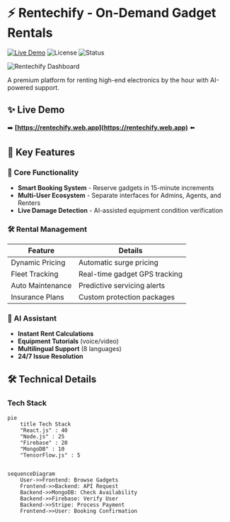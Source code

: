 # ⚡ Rentechify - On-Demand Gadget Rentals

[![Live Demo](https://img.shields.io/badge/LIVE-DEMO-brightgreen?style=for-the-badge)](https://rentechify.web.app)
![License](https://img.shields.io/badge/License-MIT-blue?style=for-the-badge)
![Status](https://img.shields.io/badge/Status-LIVE-success?style=for-the-badge)

![Rentechify Dashboard](/public/rentechify-showcase.png)

A premium platform for renting high-end electronics by the hour with AI-powered support.

## ✨ Live Demo

➡️ **[https://rentechify.web.app](https://rentechify.web.app)** ⬅️

## 🌟 Key Features

### 🎯 Core Functionality
- **Smart Booking System** - Reserve gadgets in 15-minute increments
- **Multi-User Ecosystem** - Separate interfaces for Admins, Agents, and Renters
- **Live Damage Detection** - AI-assisted equipment condition verification

### 🛠️ Rental Management
| Feature          | Details                          |
|------------------|----------------------------------|
| Dynamic Pricing  | Automatic surge pricing          |
| Fleet Tracking   | Real-time gadget GPS tracking    |
| Auto Maintenance | Predictive servicing alerts      |
| Insurance Plans  | Custom protection packages       |

### 🤖 AI Assistant
- **Instant Rent Calculations**
- **Equipment Tutorials** (voice/video)
- **Multilingual Support** (8 languages)
- **24/7 Issue Resolution**

## 🛠️ Technical Details

### Tech Stack
```mermaid
pie
    title Tech Stack
    "React.js" : 40
    "Node.js" : 25
    "Firebase" : 20
    "MongoDB" : 10
    "TensorFlow.js" : 5 


sequenceDiagram
    User->>Frontend: Browse Gadgets
    Frontend->>Backend: API Request
    Backend->>MongoDB: Check Availability
    Backend->>Firebase: Verify User
    Backend->>Stripe: Process Payment
    Frontend->>User: Booking Confirmation
```